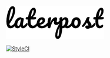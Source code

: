 ![img](Logo.png)

<p align="left">
<a href="https://styleci.io/repos/54284453"><img src="https://styleci.io/repos/54284453/shield?branch=master" alt="StyleCI"></a>
</p>